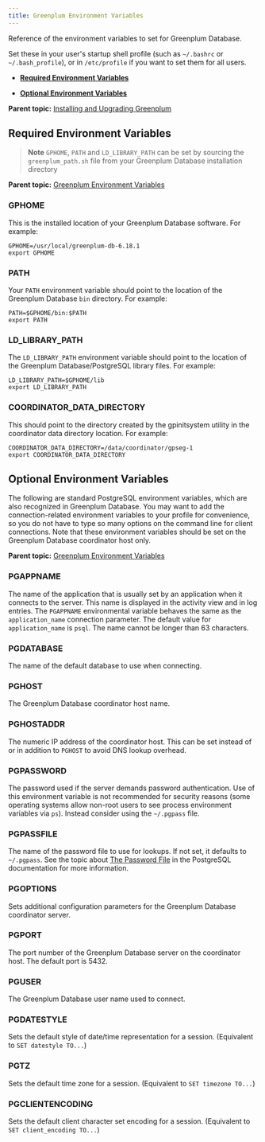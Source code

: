 ```yaml
---
title: Greenplum Environment Variables 
---
```


Reference of the environment variables to set for Greenplum Database.

Set these in your user's startup shell profile \(such as `~/.bashrc` or `~/.bash_profile`\), or in `/etc/profile` if you want to set them for all users.

-   **[Required Environment Variables](env_var_ref.html)**  

-   **[Optional Environment Variables](env_var_ref.html)**  


**Parent topic:** [Installing and Upgrading Greenplum](install_guide.html)

## <a id="topic2"></a>Required Environment Variables 

> **Note** `GPHOME`, `PATH` and `LD_LIBRARY_PATH` can be set by sourcing the `greenplum_path.sh` file from your Greenplum Database installation directory

**Parent topic:** [Greenplum Environment Variables](env_var_ref.html)

### <a id="topic3"></a>GPHOME 

This is the installed location of your Greenplum Database software. For example:

```
GPHOME=/usr/local/greenplum-db-6.18.1
export GPHOME
```

### <a id="topic4"></a>PATH 

Your `PATH` environment variable should point to the location of the Greenplum Database `bin` directory. For example:

```
PATH=$GPHOME/bin:$PATH
export PATH
```

### <a id="topic5"></a>LD\_LIBRARY\_PATH 

The `LD_LIBRARY_PATH` environment variable should point to the location of the Greenplum Database/PostgreSQL library files. For example:

```
LD_LIBRARY_PATH=$GPHOME/lib
export LD_LIBRARY_PATH
```

### <a id="topic6"></a>COORDINATOR\_DATA\_DIRECTORY 

This should point to the directory created by the gpinitsystem utility in the coordinator data directory location. For example:

```
COORDINATOR_DATA_DIRECTORY=/data/coordinator/gpseg-1
export COORDINATOR_DATA_DIRECTORY
```

## <a id="topic7"></a>Optional Environment Variables 

The following are standard PostgreSQL environment variables, which are also recognized in Greenplum Database. You may want to add the connection-related environment variables to your profile for convenience, so you do not have to type so many options on the command line for client connections. Note that these environment variables should be set on the Greenplum Database coordinator host only.

**Parent topic:** [Greenplum Environment Variables](env_var_ref.html)

### <a id="topic8"></a>PGAPPNAME 

The name of the application that is usually set by an application when it connects to the server. This name is displayed in the activity view and in log entries. The `PGAPPNAME` environmental variable behaves the same as the `application_name` connection parameter. The default value for `application_name` is `psql`. The name cannot be longer than 63 characters.

### <a id="topic9"></a>PGDATABASE 

The name of the default database to use when connecting.

### <a id="topic10"></a>PGHOST 

The Greenplum Database coordinator host name.

### <a id="topic11"></a>PGHOSTADDR 

The numeric IP address of the coordinator host. This can be set instead of or in addition to `PGHOST` to avoid DNS lookup overhead.

### <a id="topic12"></a>PGPASSWORD 

The password used if the server demands password authentication. Use of this environment variable is not recommended for security reasons \(some operating systems allow non-root users to see process environment variables via `ps`\). Instead consider using the `~/.pgpass` file.

### <a id="topic13"></a>PGPASSFILE 

The name of the password file to use for lookups. If not set, it defaults to `~/.pgpass`. See the topic about [The Password File](https://www.postgresql.org/docs/12/libpq-pgpass.html) in the PostgreSQL documentation for more information.

### <a id="topic14"></a>PGOPTIONS 

Sets additional configuration parameters for the Greenplum Database coordinator server.

### <a id="topic15"></a>PGPORT 

The port number of the Greenplum Database server on the coordinator host. The default port is 5432.

### <a id="topic16"></a>PGUSER 

The Greenplum Database user name used to connect.

### <a id="topic17"></a>PGDATESTYLE 

Sets the default style of date/time representation for a session. \(Equivalent to `SET datestyle TO...`\)

### <a id="topic18"></a>PGTZ 

Sets the default time zone for a session. \(Equivalent to `SET timezone TO...`\)

### <a id="topic19"></a>PGCLIENTENCODING 

Sets the default client character set encoding for a session. \(Equivalent to `SET client_encoding TO...`\)

